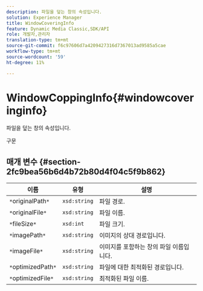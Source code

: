 ```yaml
---
description: 파일을 덮는 창의 속성입니다.
solution: Experience Manager
title: WindowCoveringInfo
feature: Dynamic Media Classic,SDK/API
role: 개발자,관리자
translation-type: tm+mt
source-git-commit: f6c97606d7a4209427316d7367013ad9585a5cae
workflow-type: tm+mt
source-wordcount: '59'
ht-degree: 11%

---
```



# WindowCoppingInfo{#windowcoveringinfo}

파일을 덮는 창의 속성입니다.

구문

## 매개 변수 {#section-2fc9bea56b6d4b72b80d4f04c5f9b862}

| 이름 | 유형 | 설명 |
|---|---|---|
| `*`originalPath`*` | `xsd:string` | 파일 경로. |
| `*`originalFile`*` | `xsd:string` | 파일 이름. |
| `*`fileSize`*` | `xsd:int` | 파일 크기. |
| `*`imagePath`*` | `xsd:string` | 이미지의 상대 경로입니다. |
| `*`imageFile`*` | `xsd:string` | 이미지를 포함하는 창의 파일 이름입니다. |
| `*`optimizedPath`*` | `xsd:string` | 파일에 대한 최적화된 경로입니다. |
| `*`optimizedFile`*` | `xsd:string` | 최적화된 파일 이름. |

